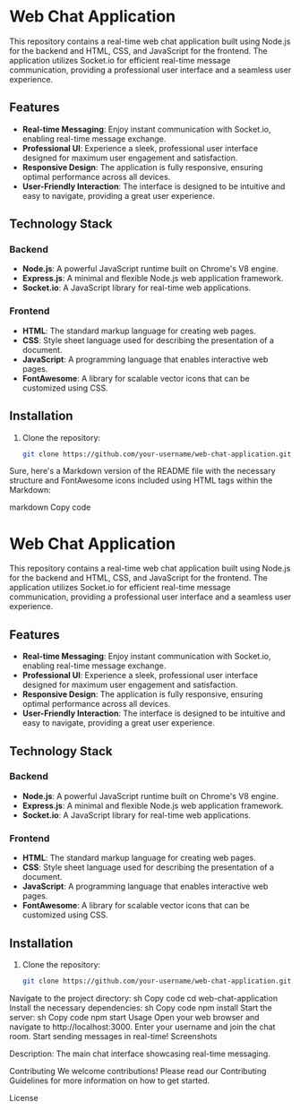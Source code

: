 # <i class="fas fa-comments"></i> Web Chat Application

This repository contains a real-time web chat application built using Node.js for the backend and HTML, CSS, and JavaScript for the frontend. The application utilizes Socket.io for efficient real-time message communication, providing a professional user interface and a seamless user experience.

## <i class="fas fa-features"></i> Features

- <i class="fas fa-bolt"></i> **Real-time Messaging**: Enjoy instant communication with Socket.io, enabling real-time message exchange.
- <i class="fas fa-laptop-code"></i> **Professional UI**: Experience a sleek, professional user interface designed for maximum user engagement and satisfaction.
- <i class="fas fa-mobile-alt"></i> **Responsive Design**: The application is fully responsive, ensuring optimal performance across all devices.
- <i class="fas fa-smile"></i> **User-Friendly Interaction**: The interface is designed to be intuitive and easy to navigate, providing a great user experience.

## <i class="fas fa-cogs"></i> Technology Stack

### Backend
- <i class="fab fa-node"></i> **Node.js**: A powerful JavaScript runtime built on Chrome's V8 engine.
- <i class="fas fa-code"></i> **Express.js**: A minimal and flexible Node.js web application framework.
- <i class="fas fa-exchange-alt"></i> **Socket.io**: A JavaScript library for real-time web applications.

### Frontend
- <i class="fab fa-html5"></i> **HTML**: The standard markup language for creating web pages.
- <i class="fab fa-css3-alt"></i> **CSS**: Style sheet language used for describing the presentation of a document.
- <i class="fab fa-js"></i> **JavaScript**: A programming language that enables interactive web pages.
- <i class="fas fa-icons"></i> **FontAwesome**: A library for scalable vector icons that can be customized using CSS.

## <i class="fas fa-download"></i> Installation

1. Clone the repository:
   ```sh
   git clone https://github.com/your-username/web-chat-application.git

Sure, here's a Markdown version of the README file with the necessary structure and FontAwesome icons included using HTML tags within the Markdown:

markdown
Copy code
# <i class="fas fa-comments"></i> Web Chat Application

This repository contains a real-time web chat application built using Node.js for the backend and HTML, CSS, and JavaScript for the frontend. The application utilizes Socket.io for efficient real-time message communication, providing a professional user interface and a seamless user experience.

## <i class="fas fa-features"></i> Features

- <i class="fas fa-bolt"></i> **Real-time Messaging**: Enjoy instant communication with Socket.io, enabling real-time message exchange.
- <i class="fas fa-laptop-code"></i> **Professional UI**: Experience a sleek, professional user interface designed for maximum user engagement and satisfaction.
- <i class="fas fa-mobile-alt"></i> **Responsive Design**: The application is fully responsive, ensuring optimal performance across all devices.
- <i class="fas fa-smile"></i> **User-Friendly Interaction**: The interface is designed to be intuitive and easy to navigate, providing a great user experience.

## <i class="fas fa-cogs"></i> Technology Stack

### Backend
- <i class="fab fa-node"></i> **Node.js**: A powerful JavaScript runtime built on Chrome's V8 engine.
- <i class="fas fa-code"></i> **Express.js**: A minimal and flexible Node.js web application framework.
- <i class="fas fa-exchange-alt"></i> **Socket.io**: A JavaScript library for real-time web applications.

### Frontend
- <i class="fab fa-html5"></i> **HTML**: The standard markup language for creating web pages.
- <i class="fab fa-css3-alt"></i> **CSS**: Style sheet language used for describing the presentation of a document.
- <i class="fab fa-js"></i> **JavaScript**: A programming language that enables interactive web pages.
- <i class="fas fa-icons"></i> **FontAwesome**: A library for scalable vector icons that can be customized using CSS.

## <i class="fas fa-download"></i> Installation

1. Clone the repository:
   ```sh
   git clone https://github.com/your-username/web-chat-application.git
Navigate to the project directory:
sh
Copy code
cd web-chat-application
Install the necessary dependencies:
sh
Copy code
npm install
Start the server:
sh
Copy code
npm start
<i class="fas fa-play"></i> Usage
Open your web browser and navigate to http://localhost:3000.
Enter your username and join the chat room.
Start sending messages in real-time!
<i class="fas fa-image"></i> Screenshots

Description: The main chat interface showcasing real-time messaging.

<i class="fas fa-hands-helping"></i> Contributing
We welcome contributions! Please read our Contributing Guidelines for more information on how to get started.

<i class="fas fa-file-contract"></i> License
